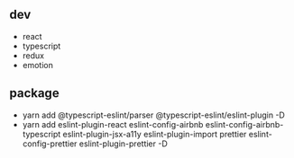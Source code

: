 ## dev
  - react
  - typescript
  - redux
  - emotion

## package
  - yarn add @typescript-eslint/parser @typescript-eslint/eslint-plugin -D
  - yarn add eslint-plugin-react eslint-config-airbnb eslint-config-airbnb-typescript eslint-plugin-jsx-a11y eslint-plugin-import prettier eslint-config-prettier eslint-plugin-prettier -D
  
